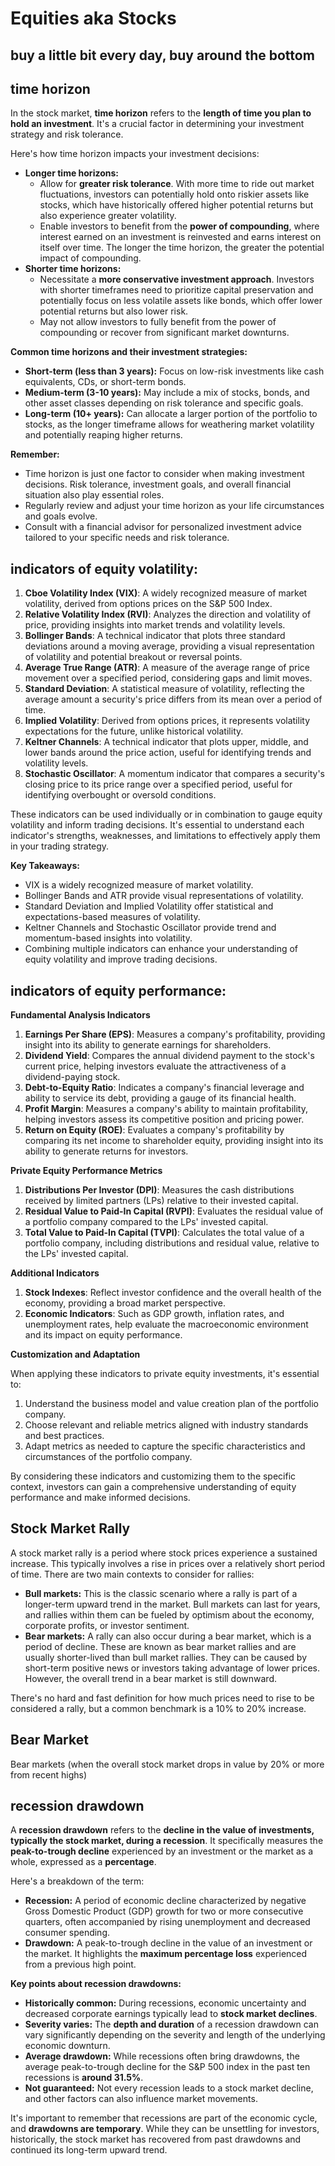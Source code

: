 # Equities aka Stocks

## buy a little bit every day, buy around the bottom

## time horizon

In the stock market, **time horizon** refers to the **length of time you plan to hold an investment**. It's a crucial factor in determining your investment strategy and risk tolerance.

Here's how time horizon impacts your investment decisions:

- **Longer time horizons:**
  - Allow for **greater risk tolerance**. With more time to ride out market fluctuations, investors can potentially hold onto riskier assets like stocks, which have historically offered higher potential returns but also experience greater volatility.
  - Enable investors to benefit from the **power of compounding**, where interest earned on an investment is reinvested and earns interest on itself over time. The longer the time horizon, the greater the potential impact of compounding.
- **Shorter time horizons:**
  - Necessitate a **more conservative investment approach**. Investors with shorter timeframes need to prioritize capital preservation and potentially focus on less volatile assets like bonds, which offer lower potential returns but also lower risk.
  - May not allow investors to fully benefit from the power of compounding or recover from significant market downturns.

**Common time horizons and their investment strategies:**

- **Short-term (less than 3 years):** Focus on low-risk investments like cash equivalents, CDs, or short-term bonds.
- **Medium-term (3-10 years):** May include a mix of stocks, bonds, and other asset classes depending on risk tolerance and specific goals.
- **Long-term (10+ years):** Can allocate a larger portion of the portfolio to stocks, as the longer timeframe allows for weathering market volatility and potentially reaping higher returns.

**Remember:**

- Time horizon is just one factor to consider when making investment decisions. Risk tolerance, investment goals, and overall financial situation also play essential roles.
- Regularly review and adjust your time horizon as your life circumstances and goals evolve.
- Consult with a financial advisor for personalized investment advice tailored to your specific needs and risk tolerance.

## indicators of equity volatility:

1. **Cboe Volatility Index (VIX)**: A widely recognized measure of market volatility, derived from options prices on the S&P 500 Index.
2. **Relative Volatility Index (RVI)**: Analyzes the direction and volatility of price, providing insights into market trends and volatility levels.
3. **Bollinger Bands**: A technical indicator that plots three standard deviations around a moving average, providing a visual representation of volatility and potential breakout or reversal points.
4. **Average True Range (ATR)**: A measure of the average range of price movement over a specified period, considering gaps and limit moves.
5. **Standard Deviation**: A statistical measure of volatility, reflecting the average amount a security's price differs from its mean over a period of time.
6. **Implied Volatility**: Derived from options prices, it represents volatility expectations for the future, unlike historical volatility.
7. **Keltner Channels**: A technical indicator that plots upper, middle, and lower bands around the price action, useful for identifying trends and volatility levels.
8. **Stochastic Oscillator**: A momentum indicator that compares a security's closing price to its price range over a specified period, useful for identifying overbought or oversold conditions.

These indicators can be used individually or in combination to gauge equity volatility and inform trading decisions. It's essential to understand each indicator's strengths, weaknesses, and limitations to effectively apply them in your trading strategy.

**Key Takeaways:**

- VIX is a widely recognized measure of market volatility.
- Bollinger Bands and ATR provide visual representations of volatility.
- Standard Deviation and Implied Volatility offer statistical and expectations-based measures of volatility.
- Keltner Channels and Stochastic Oscillator provide trend and momentum-based insights into volatility.
- Combining multiple indicators can enhance your understanding of equity volatility and improve trading decisions.

## indicators of equity performance:

**Fundamental Analysis Indicators**

1. **Earnings Per Share (EPS)**: Measures a company's profitability, providing insight into its ability to generate earnings for shareholders.
2. **Dividend Yield**: Compares the annual dividend payment to the stock's current price, helping investors evaluate the attractiveness of a dividend-paying stock.
3. **Debt-to-Equity Ratio**: Indicates a company's financial leverage and ability to service its debt, providing a gauge of its financial health.
4. **Profit Margin**: Measures a company's ability to maintain profitability, helping investors assess its competitive position and pricing power.
5. **Return on Equity (ROE)**: Evaluates a company's profitability by comparing its net income to shareholder equity, providing insight into its ability to generate returns for investors.

**Private Equity Performance Metrics**

1. **Distributions Per Investor (DPI)**: Measures the cash distributions received by limited partners (LPs) relative to their invested capital.
2. **Residual Value to Paid-In Capital (RVPI)**: Evaluates the residual value of a portfolio company compared to the LPs' invested capital.
3. **Total Value to Paid-In Capital (TVPI)**: Calculates the total value of a portfolio company, including distributions and residual value, relative to the LPs' invested capital.

**Additional Indicators**

1. **Stock Indexes**: Reflect investor confidence and the overall health of the economy, providing a broad market perspective.
2. **Economic Indicators**: Such as GDP growth, inflation rates, and unemployment rates, help evaluate the macroeconomic environment and its impact on equity performance.

**Customization and Adaptation**

When applying these indicators to private equity investments, it's essential to:

1. Understand the business model and value creation plan of the portfolio company.
2. Choose relevant and reliable metrics aligned with industry standards and best practices.
3. Adapt metrics as needed to capture the specific characteristics and circumstances of the portfolio company.

By considering these indicators and customizing them to the specific context, investors can gain a comprehensive understanding of equity performance and make informed decisions.

## Stock Market Rally

A stock market rally is a period where stock prices experience a sustained increase. This typically involves a rise in prices over a relatively short period of time. There are two main contexts to consider for rallies:

- **Bull markets:** This is the classic scenario where a rally is part of a longer-term upward trend in the market. Bull markets can last for years, and rallies within them can be fueled by optimism about the economy, corporate profits, or investor sentiment.
- **Bear markets:** A rally can also occur during a bear market, which is a period of decline. These are known as bear market rallies and are usually shorter-lived than bull market rallies. They can be caused by short-term positive news or investors taking advantage of lower prices. However, the overall trend in a bear market is still downward.

There's no hard and fast definition for how much prices need to rise to be considered a rally, but a common benchmark is a 10% to 20% increase.

## Bear Market

Bear markets (when the overall stock market drops in value by 20% or more from recent highs)

## recession drawdown

A **recession drawdown** refers to the **decline in the value of investments, typically the stock market, during a recession**. It specifically measures the **peak-to-trough decline** experienced by an investment or the market as a whole, expressed as a **percentage**.

Here's a breakdown of the term:

- **Recession:** A period of economic decline characterized by negative Gross Domestic Product (GDP) growth for two or more consecutive quarters, often accompanied by rising unemployment and decreased consumer spending.
- **Drawdown:** A peak-to-trough decline in the value of an investment or the market. It highlights the **maximum percentage loss** experienced from a previous high point.

**Key points about recession drawdowns:**

- **Historically common:** During recessions, economic uncertainty and decreased corporate earnings typically lead to **stock market declines**.
- **Severity varies:** The **depth and duration** of a recession drawdown can vary significantly depending on the severity and length of the underlying economic downturn.
- **Average drawdown:** While recessions often bring drawdowns, the average peak-to-trough decline for the S&P 500 index in the past ten recessions is **around 31.5%**.
- **Not guaranteed:** Not every recession leads to a stock market decline, and other factors can also influence market movements.

It's important to remember that recessions are part of the economic cycle, and **drawdowns are temporary**. While they can be unsettling for investors, historically, the stock market has recovered from past drawdowns and continued its long-term upward trend.
